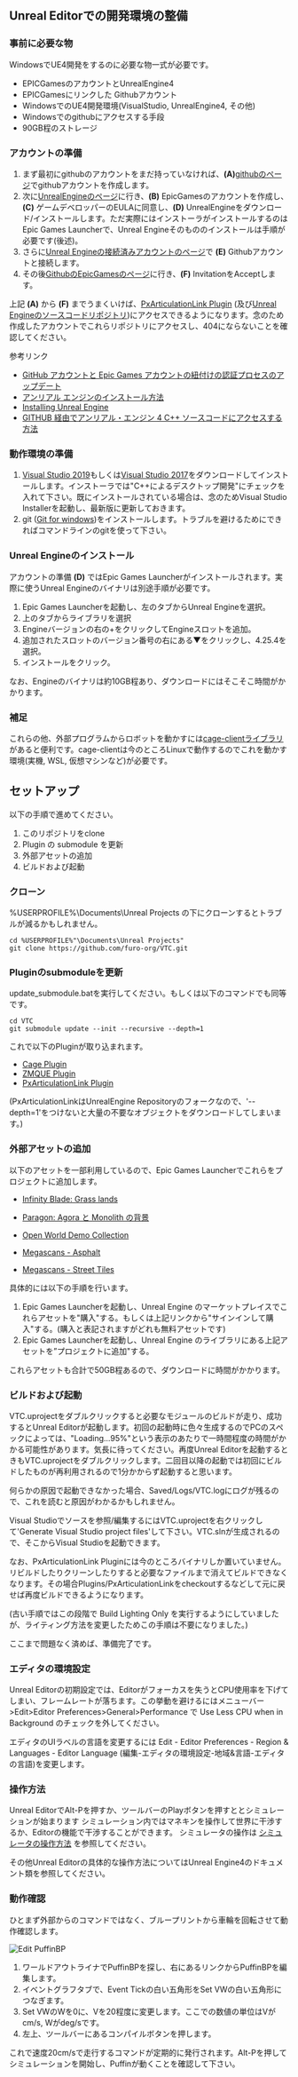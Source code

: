 
## Unreal Editorでの開発環境の整備

### 事前に必要な物

WindowsでUE4開発をするのに必要な物一式が必要です。

+ EPICGamesのアカウントとUnrealEngine4
+ EPICGamesにリンクした Githubアカウント
+ WindowsでのUE4開発環境(VisualStudio, UnrealEngine4, その他)
+ Windowsでのgithubにアクセスする手段
+ 90GB程のストレージ

### アカウントの準備

1. まず最初にgithubのアカウントをまだ持っていなければ、**(A)**[githubのページ](https://github.com)でgithubアカウントを作成します。
2. 次に[UnrealEngineのページ](https://www.unrealengine.com/ja/feed)に行き、**(B)** EpicGamesのアカウントを作成し、**(C)** ゲームデベロッパーのEULAに同意し、**(D)** UnrealEngineをダウンロード/インストールします。ただ実際にはインストーラがインストールするのはEpic Games Launcherで、Unreal Engineそのもののインストールは手順が必要です(後述)。
3. さらに[Unreal Engineの接続済みアカウントのページ](https://www.unrealengine.com/account/connected)で **(E)** Githubアカウントと接続します。
4. その後[GithubのEpicGamesのページ](https://github.com/EpicGames)に行き、**(F)** InvitationをAcceptします。

上記 **(A)** から **(F)** までうまくいけば、[PxArticulationLink Plugin](https://github.com/yosagi/PxArticulationLink) (及び[Unreal Engineのソースコードリポジトリ](https://github.com/EpicGames/UnrealEngine))にアクセスできるようになります。念のため作成したアカウントでこれらリポジトリにアクセスし、404にならないことを確認してください。

参考リンク

+ [GitHub アカウントと Epic Games アカウントの紐付けの認証プロセスのアップデート](https://www.unrealengine.com/ja/blog/updated-authentication-process-for-connecting-epic-github-accounts)
+ [アンリアル エンジンのインストール方法](http://api.unrealengine.com/JPN/GettingStarted/Installation/index.html)
+ [Installing Unreal Engine](https://docs.unrealengine.com/en-US/GettingStarted/Installation)
+ [GITHUB 経由でアンリアル・エンジン 4 C++ ソースコードにアクセスする方法](https://www.unrealengine.com/ja/ue4-on-github)

### 動作環境の準備

1. [Visual Studio 2019](https://visualstudio.microsoft.com/ja/downloads/)もしくは[Visual Studio 2017](https://docs.microsoft.com/en-us/visualstudio/productinfo/vs2017-system-requirements-vs)をダウンロードしてインストールします。インストーラでは"C++によるデスクトップ開発"にチェックを入れて下さい。既にインストールされている場合は、念のためVisual Studio Installerを起動し、最新版に更新しておきます。
2. git ([Git for windows](https://gitforwindows.org))をインストールします。トラブルを避けるためにできればコマンドラインのgitを使って下さい。

### Unreal Engineのインストール

アカウントの準備 **(D)** ではEpic Games Launcherがインストールされます。実際に使うUnreal Engineのバイナリは別途手順が必要です。

1. Epic Games Launcherを起動し、左のタブからUnreal Engineを選択。
2. 上のタブからライブラリを選択
3. Engineバージョンの右の+をクリックしてEngineスロットを追加。
4. 追加されたスロットのバージョン番号の右にある▼をクリックし、4.25.4を選択。
5. インストールをクリック。

なお、Engineのバイナリは約10GB程あり、ダウンロードにはそこそこ時間がかかります。

### 補足

これらの他、外部プログラムからロボットを動かすには[cage-clientライブラリ](https://github.com/furo-org/CageClient)があると便利です。cage-clientは今のところLinuxで動作するのでこれを動かす環境(実機, WSL, 仮想マシンなど)が必要です。

## セットアップ

以下の手順で進めてください。

1. このリポジトリをclone
2. Plugin の submodule を更新
3. 外部アセットの追加
4. ビルドおよび起動

### クローン

%USERPROFILE%\Documents\Unreal Projects の下にクローンするとトラブルが減るかもしれません。

```
cd %USERPROFILE%"\Documents\Unreal Projects"
git clone https://github.com/furo-org/VTC.git
```

### Pluginのsubmoduleを更新

update_submodule.batを実行してください。もしくは以下のコマンドでも同等です。

```
cd VTC
git submodule update --init --recursive --depth=1
```

これで以下のPluginが取り込まれます。

+ [Cage Plugin](https://github.com/furo-org/CagePlugin)
+ [ZMQUE Plugin](https://github.com/furo-org/ZMQUE)
+ [PxArticulationLink Plugin](https://github.com/yosagi/PxArticulationLink)

(PxArticulationLinkはUnrealEngine Repositoryのフォークなので、'--depth=1'をつけないと大量の不要なオブジェクトをダウンロードしてしまいます。)

### 外部アセットの追加

以下のアセットを一部利用しているので、Epic Games Launcherでこれらをプロジェクトに追加します。

+ [Infinity Blade: Grass lands](https://www.unrealengine.com/marketplace/ja/slug/infinity-blade-plain-lands)

+ [Paragon: Agora と Monolith の背景](https://www.unrealengine.com/marketplace/ja/slug/paragon-agora-and-monolith-environment)

+ [Open World Demo Collection](https://www.unrealengine.com/marketplace/ja/slug/open-world-demo-collection)

+ [Megascans - Asphalt](https://www.unrealengine.com/marketplace/ja/product/dcf1a964e29f4cfb9599af259366db2a)

+ [Megascans - Street Tiles](https://www.unrealengine.com/marketplace/ja/product/e3549bf5c32d4b8386d61fd1629ca608)

具体的には以下の手順を行います。

1. Epic Games Launcherを起動し、Unreal Engine のマーケットプレイスでこれらアセットを"購入"する。もしくは上記リンクから"サインインして購入"する。(購入と表記されますがどれも無料アセットです)
2. Epic Games Launcherを起動し、Unreal Engine のライブラリにある上記アセットを”プロジェクトに追加"する。

これらアセットも合計で50GB程あるので、ダウンロードに時間がかかります。

### ビルドおよび起動

VTC.uprojectをダブルクリックすると必要なモジュールのビルドが走り、成功するとUnreal Editorが起動します。初回の起動時に色々生成するのでPCのスペックによっては、"Loading...95%"という表示のあたりで一時間程度の時間がかかる可能性があります。気長に待ってください。再度Unreal Editorを起動するときもVTC.uprojectをダブルクリックします。二回目以降の起動では初回にビルドしたものが再利用されるので1分かからず起動すると思います。

何らかの原因で起動できなかった場合、Saved/Logs/VTC.logにログが残るので、これを読むと原因がわかるかもしれません。

Visual Studioでソースを参照/編集するにはVTC.uprojectを右クリックして'Generate Visual Studio project files'して下さい。VTC.slnが生成されるので、そこからVisual Studioを起動できます。

なお、PxArticulationLink Pluginには今のところバイナリしか置いていません。リビルドしたりクリーンしたりすると必要なファイルまで消えてビルドできなくなります。その場合Plugins/PxArticulationLinkをcheckoutするなどして元に戻せば再度ビルドできるようになります。

(古い手順ではこの段階で Build Lighting Only を実行するようにしていましたが、ライティング方法を変更したためこの手順は不要になりました。)

ここまで問題なく済めば、準備完了です。

### エディタの環境設定

Unreal Editorの初期設定では、Editorがフォーカスを失うとCPU使用率を下げてしまい、フレームレートが落ちます。この挙動を避けるにはメニューバー>Edit>Editor Preferences>General>Performance で Use Less CPU when in Background のチェックを外してください。

エディタのUIラベルの言語を変更するには Edit - Editor Preferences - Region & Languages - Editor Language (編集-エディタの環境設定-地域&言語-エディタの言語)を変更します。

### 操作方法

Unreal EditorでAlt-Pを押すか、ツールバーのPlayボタンを押すととシミュレーションが始まります
シミュレーション内ではマネキンを操作して世界に干渉するか、Editorの機能で干渉することができます。
シミュレータの操作は [シミュレータの操作方法](docs/runtime.md) を参照してください。

その他Unreal Editorの具体的な操作方法についてはUnreal Engine4のドキュメント類を参照してください。

### 動作確認

ひとまず外部からのコマンドではなく、ブループリントから車輪を回転させて動作確認します。

![Edit PuffinBP](PuffinBP.png)

1. ワールドアウトライナでPuffinBPを探し、右にあるリンクからPuffinBPを編集します。
2. イベントグラフタブで、Event Tickの白い五角形をSet VWの白い五角形につなぎます。
3. Set VWのWを0に、Vを20程度に変更します。ここでの数値の単位はVがcm/s, Wがdeg/sです。
4. 左上、ツールバーにあるコンパイルボタンを押します。

これで速度20cm/sで走行するコマンドが定期的に発行されます。Alt-Pを押してシミュレーションを開始し、Puffinが動くことを確認して下さい。


